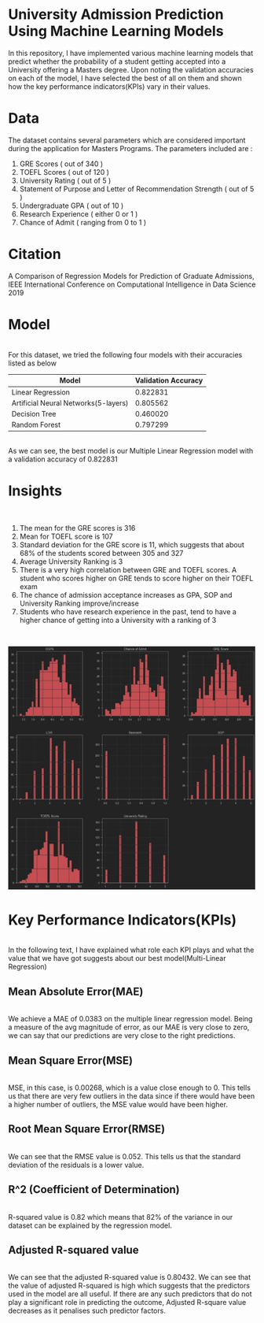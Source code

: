 # University Admission Prediction Using Machine Learning Models

In this repository, I have implemented various machine learning models that predict whether the probability of a student getting accepted into a University offering a Masters degree. Upon noting the validation accuracies on each of the model, I have selected the best of all on them and shown how the key performance indicators(KPIs) vary in their values.
<br>

# Data

The dataset contains several parameters which are considered important during the application for Masters Programs.
The parameters included are :<br>

1) GRE Scores ( out of 340 )<br>
2) TOEFL Scores ( out of 120 )<br>
3) University Rating ( out of 5 )<br>
4) Statement of Purpose and Letter of Recommendation Strength ( out of 5 )<br>
5) Undergraduate GPA ( out of 10 )<br>
6) Research Experience ( either 0 or 1 )<br>
7) Chance of Admit ( ranging from 0 to 1 )<br>

# Citation
A Comparison of Regression Models for Prediction of Graduate Admissions, IEEE International Conference on Computational Intelligence in Data Science 2019

# Model
<br>
For this dataset, we tried the following four models with their accuracies listed as below <br>

|   Model                |Validation Accuracy|
|------------------------|-------------------|
|Linear Regression     |   0.822831       |
|Artificial Neural Networks(5-layers)       |   0.805562       |
|Decision Tree    |   0.460020       |
|Random Forest           |   0.797299       |
<br>
As we can see, the best model is our Multiple Linear Regression model with a validation accuracy of 0.822831
<br>

# Insights
<br>

1) The mean for the GRE scores is 316<br>
2) Mean for TOEFL score is 107<br>
3) Standard deviation for the GRE score is 11, which suggests that about 68% of the students scored between 305 and 327<br>
4) Average University Ranking is 3<br>
5) There is a very high correlation between GRE and TOEFL scores. A student who scores higher on GRE tends to score higher on their TOEFL exam<br>
6) The chance of admission acceptance increases as GPA, SOP and University Ranking improve/increase<br>
7) Students who have research experience in the past, tend to have a higher chance of getting into a University with a ranking of 3<br>
<br>

![Analysis_Chart](https://github.com/Aishwarya4823/University-Admission-Prediction-Using-Machine-Learning-Models/blob/master/Images/Analysis.JPG)

# Key Performance Indicators(KPIs)
<br>
In the following text, I have explained what role each KPI plays and what the value that we have got suggests about our best model(Multi-Linear Regression)

## Mean Absolute Error(MAE)
<br>
We achieve a MAE of 0.0383 on the multiple linear regression model. Being a measure of the avg magnitude of error, as our MAE is very close to zero, we can say 
that our predictions are very close to the right predictions.
<br>

## Mean Square Error(MSE)
<br>
MSE, in this case, is 0.00268, which is a value close enough to 0. This tells us that there are very few outliers in the data since if there would have been a higher
number of outliers, the MSE value would have been higher.
<br>

## Root Mean Square Error(RMSE)
<br>
We can see that the RMSE value is 0.052. This tells us that the standard deviation of the residuals is a lower value.
<br>

## R^2 (Coefficient of Determination)
<br>
R-squared value is 0.82 which means that 82% of the variance in our dataset can be explained by the regression model.
<br>

## Adjusted R-squared value
<br>
We can see that the adjusted R-squared value is 0.80432. We can see that the value of adjusted R-squared is high which suggests that the predictors used in the model
are all useful. If there are any such predictors that do not play a significant role in predicting the outcome, Adjusted R-square value decreases as it penalises such predictor factors.